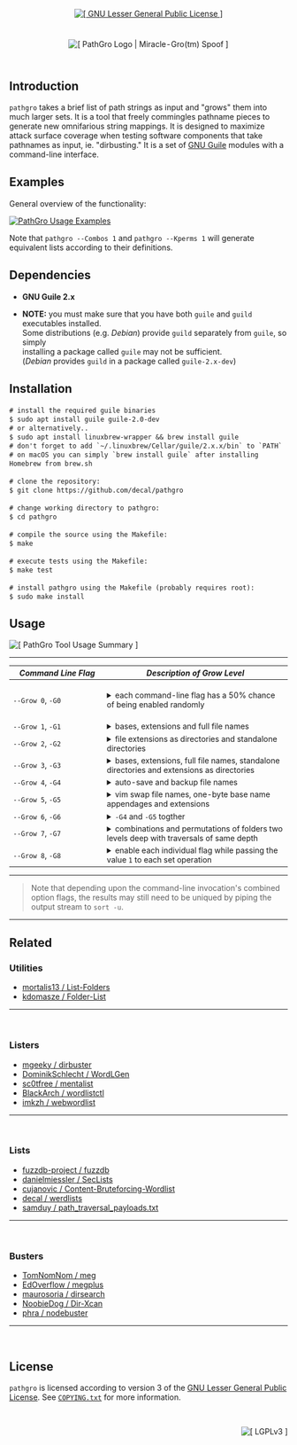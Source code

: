 <p align="center">
  <a href="https://github.com/decal/pathgro/blob/master/COPYING.txt" name="pathgro-copying" id="license-link"><img src="https://img.shields.io/badge/license-LGPLv3-yellow.svg?maxAge=2592000" name="pathgro-license" id="license-image" title="LGPLv3" alt="[ GNU Lesser General Public License ]" crossorigin="anonymous" integrity="sha512-LglCDw+0y0npKqEXzPJQc74NiCCphVtNICdc61slXEiZbt3j6RAwHf52ysL4Eg7B0mbss1VlsL10GdvAZ+82zA==" /></a>
</p>

<table translate="no" title="PathGro" name="pathgro-table" id="pgtable" style="border-color: yellow; border-collapse: separate; border-spacing: 8px; display: table">
  <tr>
    <td>
      <p align="center">
        <img height="32%" width="32%" src="https://raw.githubusercontent.com/decal/pathgro/master/assets/pathgro-logo.png" alt="[ PathGro Logo | Miracle-Gro(tm) Spoof ]" title="DirBuster Path Food" crossorigin="anonymous" integrity="sha384-n6Qkb58C/K/kkDL0LNpsU9Vx0z6vTSQ9bjZx4VlrRE3FS7LH6J0TKqpm9h1S1L/1" />
      </p>
    </td>
  </tr>
</table>

## Introduction

`pathgro` takes a brief list of path strings as input and "grows" them into much
larger sets. It is a tool that freely commingles pathname pieces to generate new
omnifarious string mappings. It is designed to maximize attack surface coverage
when testing software components that take pathnames as input, ie. "dirbusting."
It is a set of [GNU Guile](https://gnu.org/software/guile "GNU's programming and extension language") modules with a command-line interface.

## Examples

General overview of the functionality:

[![PathGro Usage Examples](https://asciinema.org/a/InUx4vKTr0cUYyVYA5jlzVtZi.svg "Terminal Recording Demonstrating Command Line Execution of PathGro Tool")](https://asciinema.org/a/InUx4vKTr0cUYyVYA5jlzVtZi "Various Examples of Growing Path Lists")

Note that `pathgro --Combos 1` and `pathgro --Kperms 1` will generate equivalent lists according to their definitions.

## Dependencies

* **GNU Guile 2.x**

* **NOTE:** you must make sure that you have both `guile` and `guild` executables installed.\
Some distributions (e.g. *Debian*) provide `guild` separately from `guile`, so simply\
installing a package called `guile` may not be sufficient.\
(*Debian* provides `guild` in a package called `guile-2.x-dev`)

## Installation

``` shell
# install the required guile binaries
$ sudo apt install guile guile-2.0-dev
# or alternatively..
$ sudo apt install linuxbrew-wrapper && brew install guile 
# don't forget to add `~/.linuxbrew/Cellar/guile/2.x.x/bin` to `PATH`
# on macOS you can simply `brew install guile` after installing Homebrew from brew.sh

# clone the repository:
$ git clone https://github.com/decal/pathgro

# change working directory to pathgro:
$ cd pathgro

# compile the source using the Makefile:
$ make

# execute tests using the Makefile:
$ make test

# install pathgro using the Makefile (probably requires root):
$ sudo make install
```

## Usage

<img height="80%" width="80%" src="https://raw.githubusercontent.com/decal/pathgro/master/assets/pathgro-usage.png" name="pathgro-usage" id="usage-image" alt="[ PathGro Tool Usage Summary ]" title="PathGro Command Line Options" crossorigin="anonymous" integrity="sha384-JohFyrL8uTZrufLN1XfVqcfhdngDWP2l/KJffx/D7PYtNNzohlEIO/biKyW2N6A8" />

* * *

|&nbsp;&nbsp;&nbsp;_Command&nbsp;Line&nbsp;Flag_&nbsp;&nbsp;| _Description of Grow Level_ 
|:-------------------------------------------|-----------------------------------------------------------------------
| `--Grow 0`, `-G0` | <br /><details><summary>each command-line flag has a 50% chance of being enabled randomly</summary><br />`--basename`, `--dirname`, `--extname`, `--filename`, `--generate`, `--macos`, `--saves`, `--vimswap`, `--xtdirname`</details><br />
| `--Grow 1`, `-G1` | <details><summary>bases, extensions and full file names</summary>`--basename`, `--extname`, `--filename`</details>
| `--Grow 2`, `-G2` | <details><summary>file extensions as directories and standalone directories</summary>`--dirname`, `--xtdirname`</details>
| `--Grow 3`, `-G3` | <details><summary>bases, extensions, full file names, standalone directories and extensions as directories</summary>`--basename`, `--extname`, `--filename`, `--dirname`, `--xtdirname`</details> 
| `--Grow 4`, `-G4` | <details><summary>auto-save and backup file names</summary>`--macos`, `--saves`</details>
| `--Grow 5`, `-G5` | <details><summary>vim swap file names, one-byte base name appendages and extensions</summary>`--generate`, `--vimswap`</details>
| `--Grow 6`, `-G6` | <details><summary>`-G4` and `-G5` togther</summary>`--macos`, `--saves`, `--generate`, `--vimswap`</details>
| `--Grow 7`, `-G7` | <details><summary>combinations and permutations of folders two levels deep with traversals of same depth</summary>`--Combos 2`, `--Kperms 2`, `--Traverse 2`</details>
| `--Grow 8`, `-G8` | <details><summary>enable each individual flag while passing the value `1` to each set operation</summary>`--basename`, `--extname`, `--filename`, `--dirname`, `--xtdirname`, `--macos`, `--saves`, `--generate`, `--vimswap`, `--Combos`, `--Powerset`, `--Kperms`, `--Traverse`</summary> `--basename`, `--extname`, `--filename`, `--dirname`, `--xtdirname`, `--macos`, `--saves`, `--generate`, `--vimswap`, `--Combos`, `--Powerset`, `--Kperms`, `--Traverse`</details>

* * *

> Note that depending upon the command-line invocation's combined option flags, the results may still need to be uniqued by piping the output stream to `sort -u`. 

* * *

## Related

### Utilities

* [mortalis13 / List-Folders](https://github.com/mortalis13/List-Folders "Lists files and subfolders of a selected local directory")
* [kdomasze / Folder-List](https://github.com/kdomasze/Folder-List "Lists all files and folders in a directory.")

* * * 

<br />

### Listers

* [mgeeky / dirbuster](https://github.com/mgeeky/dirbuster "wfuzz, SecLists and john -based dirbusting / forceful browsing script intended to be used during web pentest assingments")
* [DominikSchlecht / WordLGen](https://github.com/DominikSchlecht/WordLGen "A program that combines given words.")
* [sc0tfree / mentalist](https://github.com/sc0tfree/mentalist "Mentalist is a graphical tool for custom wordlist generation. It utilizes common human paradigms for constructing passwords and can output the full wordlist as well as rules compatible with Hashcat and John the Ripper.")
* [BlackArch / wordlistctl](https://github.com/BlackArch/wordlistctl "Fetch, install and search wordlist archives from websites and torrent peers.")
* [imkzh / webwordlist](https://github.com/imkzh/webwordlist "a small wordlist that can be used for learning.")

* * *

<br />

### Lists

* [fuzzdb-project / fuzzdb](https://github.com/fuzzdb-project/fuzzdb "Dictionary of attack patterns and primitives for black-box application fault injection and resource discovery.")
* [danielmiessler / SecLists](https://github.com/danielmiessler/SecLists "SecLists is the security tester's companion. It's a collection of multiple types of lists used during security assessments, collected in one place. List types include usernames, passwords, URLs, sensitive data patterns, fuzzing payloads, web shells, and many more.")
* [cujanovic / Content-Bruteforcing-Wordlist](https://github.com/cujanovic/Content-Bruteforcing-Wordlist "Wordlist for content(directory) bruteforce discovering with Burp or dirsearch")
* [decal / werdlists](https://github.com/decal/werdlists "Wordlists, Dictionaries and Other Data Sets for Writing Software Security Test Cases")
* [samduy / path_traversal_payloads.txt](https://gist.github.com/samduy/8034b3227d472968e23f3817612a6729 "List of common path traversal attacks (can be used with BurpSuite Instruder)")

* * *

<br />

### Busters

* [TomNomNom / meg](https://github.com/tomnomnom/meg "Fetch many paths for many hosts - without killing the hosts")
* [EdOverflow / megplus](https://github.com/EdOverflow/megplus "Automated reconnaissance wrapper — TomNomNom's meg on steroids.")
* [maurosoria / dirsearch](https://github.com/maurosoria/dirsearch "Web path scanner")
* [NoobieDog / Dir-Xcan](https://github.com/NoobieDog/Dir-Xcan "Python version of OWASP's DirBuster Application.")
* [phra / nodebuster](https://github.com/phra/nodebuster "DirBuster for Node.js")

* * *

<br />
  
## License

`pathgro` is licensed according to version 3 of the [GNU Lesser General Public License](https://www.gnu.org/licenses/lgpl.html). See [`COPYING.txt`](https://github.com/decal/pathgro/blob/master/COPYING.txt "GPLv3") for more information.

  
<br /><p align="right"><img height="20%" width="20%" src="https://raw.githubusercontent.com/decal/pathgro/master/assets/lgplv3-logo.png" name="lgplv3-logo" id="license-logo" alt="[ LGPLv3 ]" title="GNU Lesser General Public License" crossorigin="anonymous" integrity="sha512-P07UklyWF125WUM4hD18LQNbAfeAL4oSqsQhtaNQsWYZpgtsDaUfo4HIIX9OFQepwodXN2w+XA+oVS5LjQfGrA==" /></p>  

